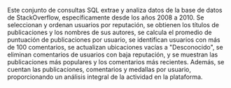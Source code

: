 Este conjunto de consultas SQL extrae y analiza datos de la base de datos de StackOverflow, específicamente desde los años 2008 a 2010. Se seleccionan y ordenan usuarios por reputación, se
obtienen los títulos de publicaciones y los nombres de sus autores, se calcula el promedio de puntuación de publicaciones por usuario, se identifican usuarios con más de 100 comentarios, se 
actualizan ubicaciones vacías a "Desconocido", se eliminan comentarios de usuarios con baja reputación, y se muestran las publicaciones más populares y los comentarios más recientes.
Además, se cuentan las publicaciones, comentarios y medallas por usuario, proporcionando un análisis integral de la actividad en la plataforma.
